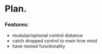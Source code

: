 # Plan.


### Features:
- modular/optional control distance
- catch dropped control to main hive mind
- have nested functionality